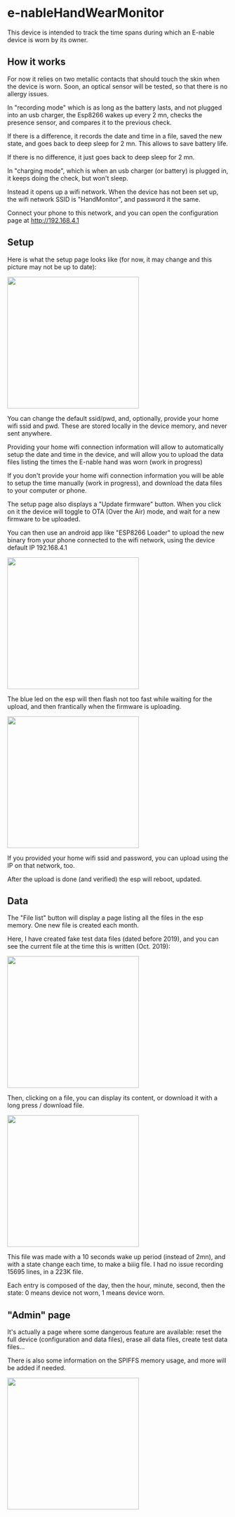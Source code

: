 # e-nableHandWearMonitor

This device is intended to track the time spans during which an E-nable device is worn by its owner.

## How it works

For now it relies on two metallic contacts that should touch the skin when the device is worn. Soon, an optical sensor will be tested, so that there is no allergy issues.

In "recording mode" which is as long as the battery lasts, and not plugged into an usb charger, the Esp8266 wakes up every 2 mn, checks the presence sensor, and compares it to the previous check.

If there is a difference, it records the date and time in a file, saved the new state, and goes back to deep sleep for 2 mn. This allows to save battery life.

If there is no difference, it just goes back to deep sleep for 2 mn. 


In "charging mode", which is when an usb charger (or battery) is plugged in, it keeps doing the check, but won't sleep.

Instead it opens up a wifi network. When the device has not been set up, the wifi network SSID is "HandMonitor", and password it the same.

Connect your phone to this network, and you can open the configuration page at http://192.168.4.1


## Setup

Here is what the setup page looks like (for now, it may change and this picture may not be up to date):

<img src="https://raw.githubusercontent.com/reivaxy/e-nableHandWearMonitor/master/resources/setupPage.png" width="300px">

You can change the default ssid/pwd, and, optionally, provide your home wifi ssid and pwd. These are stored locally in the device memory, and never sent anywhere.

Providing your home wifi connection information will allow to automatically setup the date and time in the device, and will allow you to upload the data files listing the times the E-nable hand was worn (work in progress)

If you don't provide your home wifi connection information you will be able to setup the time manually (work in progress), and download the data files to your computer or phone.

The setup page also displays a "Update firmware" button. When you click on it the device will toggle to OTA (Over the Air) mode, and wait for a new firmware to be uploaded.

You can then use an android app like "ESP8266 Loader" to upload the new binary from your phone connected to the wifi network, using the device default IP 192.168.4.1

<img src="https://raw.githubusercontent.com/reivaxy/e-nableHandWearMonitor/master/resources/ESP8266Loader.png" width="300px">

The blue led on the esp will then flash not too fast while waiting for the upload, and then frantically when the firmware is uploading.

<img src="https://raw.githubusercontent.com/reivaxy/e-nableHandWearMonitor/master/resources/firmwareUpdate.png" width="300px">

If you provided your home wifi ssid and password, you can upload using the IP on that network, too. 

After the upload is done (and verified) the esp will reboot, updated.


## Data


The "File list" button will display a page listing all the files in the esp memory. One new file is created each month.

Here, I have created fake test data files (dated before 2019), and you can see the current file at the time this is written (Oct. 2019):

<img src="https://raw.githubusercontent.com/reivaxy/e-nableHandWearMonitor/master/resources/fileList.png" width="300px">

Then, clicking on a file, you can display its content, or download it with a long press / download file.

<img src="https://raw.githubusercontent.com/reivaxy/e-nableHandWearMonitor/master/resources/fileContent.png" width="300px">

This file was made with a 10 seconds wake up period (instead of 2mn), and with a state change each time, to make a biiig file. I had no issue recording 15695 lines, in a 223K file. 

Each entry is composed of the day, then the hour, minute, second, then the state: 0 means device not worn, 1 means device worn.


## "Admin" page

It's actually a page where some dangerous feature are available: reset the full device (configuration and data files), erase all data files, create test data files...

There is also some information on the SPIFFS memory usage, and more will be added if needed.

<img src="https://raw.githubusercontent.com/reivaxy/e-nableHandWearMonitor/master/resources/adminPage.png" width="300px">





 